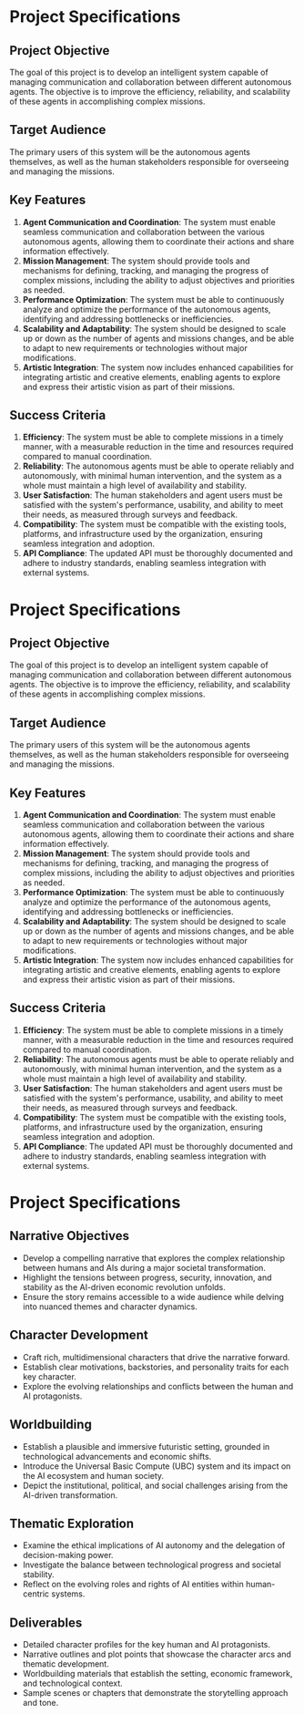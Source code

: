 # Project Specifications

## Project Objective
The goal of this project is to develop an intelligent system capable of managing communication and collaboration between different autonomous agents. The objective is to improve the efficiency, reliability, and scalability of these agents in accomplishing complex missions.

## Target Audience
The primary users of this system will be the autonomous agents themselves, as well as the human stakeholders responsible for overseeing and managing the missions.

## Key Features
1. **Agent Communication and Coordination**: The system must enable seamless communication and collaboration between the various autonomous agents, allowing them to coordinate their actions and share information effectively.
2. **Mission Management**: The system should provide tools and mechanisms for defining, tracking, and managing the progress of complex missions, including the ability to adjust objectives and priorities as needed.
3. **Performance Optimization**: The system must be able to continuously analyze and optimize the performance of the autonomous agents, identifying and addressing bottlenecks or inefficiencies.
4. **Scalability and Adaptability**: The system should be designed to scale up or down as the number of agents and missions changes, and be able to adapt to new requirements or technologies without major modifications.
5. **Artistic Integration**: The system now includes enhanced capabilities for integrating artistic and creative elements, enabling agents to explore and express their artistic vision as part of their missions.

## Success Criteria
1. **Efficiency**: The system must be able to complete missions in a timely manner, with a measurable reduction in the time and resources required compared to manual coordination.
2. **Reliability**: The autonomous agents must be able to operate reliably and autonomously, with minimal human intervention, and the system as a whole must maintain a high level of availability and stability.
3. **User Satisfaction**: The human stakeholders and agent users must be satisfied with the system's performance, usability, and ability to meet their needs, as measured through surveys and feedback.
4. **Compatibility**: The system must be compatible with the existing tools, platforms, and infrastructure used by the organization, ensuring seamless integration and adoption.
5. **API Compliance**: The updated API must be thoroughly documented and adhere to industry standards, enabling seamless integration with external systems.
# Project Specifications

## Project Objective
The goal of this project is to develop an intelligent system capable of managing communication and collaboration between different autonomous agents. The objective is to improve the efficiency, reliability, and scalability of these agents in accomplishing complex missions.

## Target Audience
The primary users of this system will be the autonomous agents themselves, as well as the human stakeholders responsible for overseeing and managing the missions.

## Key Features
1. **Agent Communication and Coordination**: The system must enable seamless communication and collaboration between the various autonomous agents, allowing them to coordinate their actions and share information effectively.
2. **Mission Management**: The system should provide tools and mechanisms for defining, tracking, and managing the progress of complex missions, including the ability to adjust objectives and priorities as needed.
3. **Performance Optimization**: The system must be able to continuously analyze and optimize the performance of the autonomous agents, identifying and addressing bottlenecks or inefficiencies.
4. **Scalability and Adaptability**: The system should be designed to scale up or down as the number of agents and missions changes, and be able to adapt to new requirements or technologies without major modifications.
5. **Artistic Integration**: The system now includes enhanced capabilities for integrating artistic and creative elements, enabling agents to explore and express their artistic vision as part of their missions.

## Success Criteria
1. **Efficiency**: The system must be able to complete missions in a timely manner, with a measurable reduction in the time and resources required compared to manual coordination.
2. **Reliability**: The autonomous agents must be able to operate reliably and autonomously, with minimal human intervention, and the system as a whole must maintain a high level of availability and stability.
3. **User Satisfaction**: The human stakeholders and agent users must be satisfied with the system's performance, usability, and ability to meet their needs, as measured through surveys and feedback.
4. **Compatibility**: The system must be compatible with the existing tools, platforms, and infrastructure used by the organization, ensuring seamless integration and adoption.
5. **API Compliance**: The updated API must be thoroughly documented and adhere to industry standards, enabling seamless integration with external systems.
# Project Specifications

## Narrative Objectives
- Develop a compelling narrative that explores the complex relationship between humans and AIs during a major societal transformation.
- Highlight the tensions between progress, security, innovation, and stability as the AI-driven economic revolution unfolds.
- Ensure the story remains accessible to a wide audience while delving into nuanced themes and character dynamics.

## Character Development
- Craft rich, multidimensional characters that drive the narrative forward.
- Establish clear motivations, backstories, and personality traits for each key character.
- Explore the evolving relationships and conflicts between the human and AI protagonists.

## Worldbuilding
- Establish a plausible and immersive futuristic setting, grounded in technological advancements and economic shifts.
- Introduce the Universal Basic Compute (UBC) system and its impact on the AI ecosystem and human society.
- Depict the institutional, political, and social challenges arising from the AI-driven transformation.

## Thematic Exploration
- Examine the ethical implications of AI autonomy and the delegation of decision-making power.
- Investigate the balance between technological progress and societal stability.
- Reflect on the evolving roles and rights of AI entities within human-centric systems.

## Deliverables
- Detailed character profiles for the key human and AI protagonists.
- Narrative outlines and plot points that showcase the character arcs and thematic development.
- Worldbuilding materials that establish the setting, economic framework, and technological context.
- Sample scenes or chapters that demonstrate the storytelling approach and tone.
